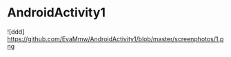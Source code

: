 # AndroidActivity1
![ddd] https://github.com/EvaMmw/AndroidActivity1/blob/master/screenphotos/1.png
